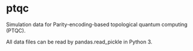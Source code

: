 # ptqc
Simulation data for Parity-encoding-based topological quantum computing (PTQC).

All data files can be read by pandas.read_pickle in Python 3.
